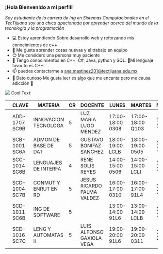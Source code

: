 

### ¡Hola Bienvenido a mi perfil!

*Soy estudiante de la carrera de Ing en Sistemas Computacionales en el TecTijuana soy 
una chica apacionada por aprender acerca del mundo de la tecnologìa y la programaciòn*

- 💻 Estoy aprendiendo Sobre desarrollo web y reforzando mis conocimientos de c++
- 🤗 Me gusta aprender cosas nuevas y el trabajo en equipo
- 😌 Me considero una persona muy paciente 
- 👀 Tengo conocimientos en C++, C#, Java, python y SQL. 🥰Mi lenguaje favorito es C++
- 📫 puedes contactarme a ana.mastinez201@tectijuana.edu.mx
- 🧐 Dato curioso Me gusta leer es algo que me encanta pero me causa adicciòn 🤭  










![](https://images.cooltext.com/5466521.png)
<a href="http://cooltext.com" target="_top"><img src="https://cooltext.com/images/ct_pixel.gif" width="80" height="15" alt="Cool Text: Logo and Graphics Generator" border="0" /></a>

|   | CLAVE         | MATERIA              | CR | DOCENTE                    | LUNES            | MARTES           | MIERCOLES        | JUEVES           | VIERNES          |
|---|---------------|----------------------|----|----------------------------|------------------|------------------|------------------|------------------|------------------|
|   | ADD-1707 SC9B | INNOVACION TECNOLOGA |  5 | LUZ MARIA LUGO MENDEZ      | 17:00-18:00 0308 | 17:00-18:00 Q103 | 17:00-18:00 0308 | 17:00-18:00 Q103 | 17:00-18:00 0307 |
|   | SCB-1001 SC6A | ADMON DE BASE DE DAT |  5 | GUSTAVO BONIFAZ SANCHEZ    | 18:00-19:00 LCLB | 18:00-19:00 0505 | 18:00-19:00 LCLB | 18:00-19:00 0505 | 18:00-19:00 LCLB |
|   | SCC-1014 SC6B | LENGUAJES DE INTERFA |  4 | RENE SOLIS REYES           | 14:00-15:00 0506 | 14:00-15:00 LCLI | 14:00-15:00 0506 | 14:00-15:00 LCLI |                  |
|   | SCD-1004 SC7B | CONMUT Y ENRUT EN RD |  5 | JESUS RICARDO PALMA VALDEZ | 16:00-17:00 0310 | 16:00-17:00 91L4 | 16:00-17:00 0310 | 16:00-17:00 91L4 | 16:00-17:00 0310 |
|   | SCD-1011 SC6B | ING DE SOFTWARE      |  5 |                            | 13:00-14:00 91L6 | 13:00-14:00 LCLB | 13:00-14:00 0506 | 13:00-14:00 LCLB | 13:00-14:00 0506 |
|   | SCD-1016 SC7C | LENG Y AUTOMATAS II  |  5 | LUIS ALFONSO GAXIOLA VEGA  | 19:00-20:00 91L6 | 19:00-20:00 0311 | 19:00-20:00 91L6 | 19:00-20:00 0311 | 19:00-20:00 91L6 |
